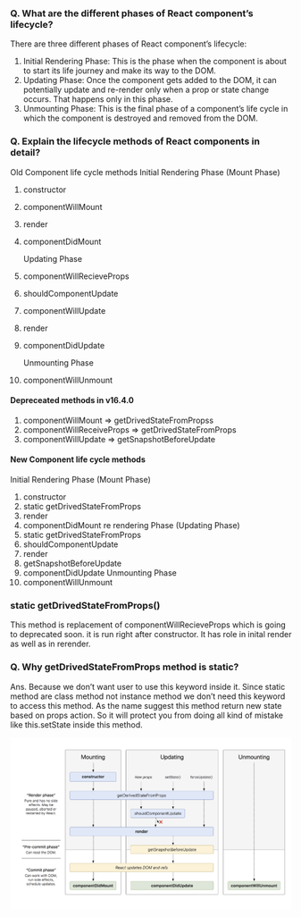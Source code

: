 ### Q. What are the different phases of React component’s lifecycle?

There are three different phases of React component’s lifecycle:

1. Initial Rendering Phase: This is the phase when the component is about to start its life journey and make its way to the DOM.
2. Updating Phase: Once the component gets added to the DOM, it can potentially update and re-render only when a prop or state change occurs. That happens only in this phase.
3. Unmounting Phase: This is the final phase of a component’s life cycle in which the component is destroyed and removed from the DOM.

### Q. Explain the lifecycle methods of React components in detail?

Old Component life cycle methods
Initial Rendering Phase (Mount Phase)

1. constructor
2. componentWillMount
3. render
4. componentDidMount

   Updating Phase
5. componentWillRecieveProps
6. shouldComponentUpdate
7. componentWillUpdate
8. render
9. componentDidUpdate

   Unmounting Phase
10. componentWillUnmount

#### Depreceated methods in v16.4.0

1. componentWillMount => getDrivedStateFromPropss
2. componentWillReceiveProps => getDrivedStateFromProps
3. componentWillUpdate => getSnapshotBeforeUpdate

#### New Component life cycle methods
Initial Rendering Phase (Mount Phase)

1. constructor
2. static getDrivedStateFromProps
3. render
4. componentDidMount
   re rendering Phase (Updating Phase)
5. static getDrivedStateFromProps
6. shouldComponentUpdate
7. render
8. getSnapshotBeforeUpdate
9. componentDidUpdate
   Unmounting Phase
10. componentWillUnmount

### static getDrivedStateFromProps()

This method is replacement of componentWillRecieveProps which is going to deprecated soon. it is run right after constructor. It has role in inital render as well as in rerender.

### Q. Why getDrivedStateFromProps method is static?

Ans. Because we don’t want user to use this keyword inside it. Since static method are class method not instance method we don’t need this keyword to access this method. As the name suggest this method return new state based on props action. So it will protect you from doing all kind of mistake like this.setState inside this method.

![Screenshot](react-life-cycle.png)
